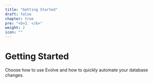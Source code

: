 ```yaml
---
title: "Getting Started"
draft: false
chapter: true
pre: "<b>2. </b>"
weight: 2
icon: ""
---
```



# Getting Started

Choose how to use Evolve and how to quickly automate your database changes.
